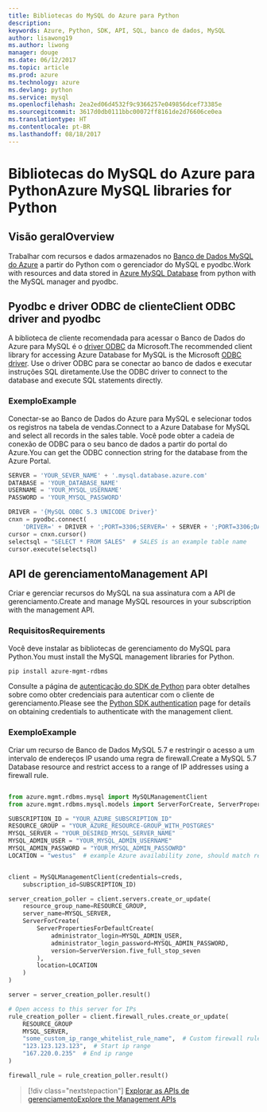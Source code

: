 ```yaml
---
title: Bibliotecas do MySQL do Azure para Python
description: 
keywords: Azure, Python, SDK, API, SQL, banco de dados, MySQL
author: lisawong19
ms.author: liwong
manager: douge
ms.date: 06/12/2017
ms.topic: article
ms.prod: azure
ms.technology: azure
ms.devlang: python
ms.service: mysql
ms.openlocfilehash: 2ea2ed06d4532f9c9366257e049856dcef73385e
ms.sourcegitcommit: 3617d0db0111bbc00072ff8161de2d76606ce0ea
ms.translationtype: HT
ms.contentlocale: pt-BR
ms.lasthandoff: 08/18/2017
---
```

# <a name="azure-mysql-libraries-for-python"></a><span data-ttu-id="70237-103">Bibliotecas do MySQL do Azure para Python</span><span class="sxs-lookup"><span data-stu-id="70237-103">Azure MySQL libraries for Python</span></span> 

## <a name="overview"></a><span data-ttu-id="70237-104">Visão geral</span><span class="sxs-lookup"><span data-stu-id="70237-104">Overview</span></span>

<span data-ttu-id="70237-105">Trabalhar com recursos e dados armazenados no [Banco de Dados MySQL do Azure](/azure/mysql/overview) a partir do Python com o gerenciador do MySQL e pyodbc.</span><span class="sxs-lookup"><span data-stu-id="70237-105">Work with resources and data stored in [Azure MySQL Database](/azure/mysql/overview) from python with the MySQL manager and pyodbc.</span></span>

## <a name="client-odbc-driver-and-pyodbc"></a><span data-ttu-id="70237-106">Pyodbc e driver ODBC de cliente</span><span class="sxs-lookup"><span data-stu-id="70237-106">Client ODBC driver and pyodbc</span></span>

<span data-ttu-id="70237-107">A biblioteca de cliente recomendada para acessar o Banco de Dados do Azure para MySQL é o [driver ODBC](/azure/sql-database/sql-database-connect-query-python#install-the-python-and-database-communication-libraries) da Microsoft.</span><span class="sxs-lookup"><span data-stu-id="70237-107">The recommended client library for accessing Azure Database for MySQL is the Microsoft [ODBC driver](/azure/sql-database/sql-database-connect-query-python#install-the-python-and-database-communication-libraries).</span></span> <span data-ttu-id="70237-108">Use o driver ODBC para se conectar ao banco de dados e executar instruções SQL diretamente.</span><span class="sxs-lookup"><span data-stu-id="70237-108">Use the ODBC driver to connect to the database and execute SQL statements directly.</span></span>

### <a name="example"></a><span data-ttu-id="70237-109">Exemplo</span><span class="sxs-lookup"><span data-stu-id="70237-109">Example</span></span>

<span data-ttu-id="70237-110">Conectar-se ao Banco de Dados do Azure para MySQL e selecionar todos os registros na tabela de vendas.</span><span class="sxs-lookup"><span data-stu-id="70237-110">Connect to a Azure Database for MySQL and select all records in the sales table.</span></span> <span data-ttu-id="70237-111">Você pode obter a cadeia de conexão de ODBC para o seu banco de dados a partir do portal do Azure.</span><span class="sxs-lookup"><span data-stu-id="70237-111">You can get the ODBC connection string for the database from the Azure Portal.</span></span>

```python
SERVER = 'YOUR_SEVER_NAME' + '.mysql.database.azure.com'
DATABASE = 'YOUR_DATABASE_NAME'
USERNAME = 'YOUR_MYSQL_USERNAME'
PASSWORD = 'YOUR_MYSQL_PASSWORD'

DRIVER = '{MySQL ODBC 5.3 UNICODE Driver}'
cnxn = pyodbc.connect(
    'DRIVER=' + DRIVER + ';PORT=3306;SERVER=' + SERVER + ';PORT=3306;DATABASE=' + DATABASE + ';UID=' + USERNAME + ';PWD=' + PASSWORD)
cursor = cnxn.cursor()
selectsql = "SELECT * FROM SALES"  # SALES is an example table name
cursor.execute(selectsql)
```

## <a name="management-api"></a><span data-ttu-id="70237-112">API de gerenciamento</span><span class="sxs-lookup"><span data-stu-id="70237-112">Management API</span></span>

<span data-ttu-id="70237-113">Criar e gerenciar recursos do MySQL na sua assinatura com a API de gerenciamento.</span><span class="sxs-lookup"><span data-stu-id="70237-113">Create and manage MySQL resources in your subscription with the management API.</span></span>

### <a name="requirements"></a><span data-ttu-id="70237-114">Requisitos</span><span class="sxs-lookup"><span data-stu-id="70237-114">Requirements</span></span>
<span data-ttu-id="70237-115">Você deve instalar as bibliotecas de gerenciamento do MySQL para Python.</span><span class="sxs-lookup"><span data-stu-id="70237-115">You must install the MySQL management libraries for Python.</span></span>
```bash
pip install azure-mgmt-rdbms
```

<span data-ttu-id="70237-116">Consulte a página de [autenticação do SDK de Python](https://docs.microsoft.com/python/azure/python-sdk-azure-authenticate) para obter detalhes sobre como obter credenciais para autenticar com o cliente de gerenciamento.</span><span class="sxs-lookup"><span data-stu-id="70237-116">Please see the [Python SDK authentication](https://docs.microsoft.com/python/azure/python-sdk-azure-authenticate) page for details on obtaining credentials to authenticate with the management client.</span></span>

### <a name="example"></a><span data-ttu-id="70237-117">Exemplo</span><span class="sxs-lookup"><span data-stu-id="70237-117">Example</span></span>

<span data-ttu-id="70237-118">Criar um recurso de Banco de Dados MySQL 5.7 e restringir o acesso a um intervalo de endereços IP usando uma regra de firewall.</span><span class="sxs-lookup"><span data-stu-id="70237-118">Create a MySQL 5.7 Database resource and restrict access to a range of IP addresses using a firewall rule.</span></span>

```python

from azure.mgmt.rdbms.mysql import MySQLManagementClient
from azure.mgmt.rdbms.mysql.models import ServerForCreate, ServerPropertiesForDefaultCreate, ServerVersion

SUBSCRIPTION_ID = "YOUR_AZURE_SUBSCRIPTION_ID"
RESOURCE_GROUP = "YOUR_AZURE_RESOURCE-GROUP_WITH_POSTGRES"
MYSQL_SERVER = "YOUR_DESIRED_MYSQL_SERVER_NAME"
MYSQL_ADMIN_USER = "YOUR_MYSQL_ADMIN_USERNAME"
MYSQL_ADMIN_PASSWORD = "YOUR_MYSQL_ADMIN_PASSOWRD"
LOCATION = "westus"  # example Azure availability zone, should match resource group


client = MySQLManagementClient(credentials=creds,
    subscription_id=SUBSCRIPTION_ID)

server_creation_poller = client.servers.create_or_update(
    resource_group_name=RESOURCE_GROUP,
    server_name=MYSQL_SERVER,
    ServerForCreate(
        ServerPropertiesForDefaultCreate(
            administrator_login=MYSQL_ADMIN_USER,
            administrator_login_password=MYSQL_ADMIN_PASSWORD,
            version=ServerVersion.five_full_stop_seven
        ),
        location=LOCATION
    )
)

server = server_creation_poller.result()

# Open access to this server for IPs
rule_creation_poller = client.firewall_rules.create_or_update(
    RESOURCE_GROUP
    MYSQL_SERVER,
    "some_custom_ip_range_whitelist_rule_name",  # Custom firewall rule name
    "123.123.123.123",  # Start ip range
    "167.220.0.235"  # End ip range
)

firewall_rule = rule_creation_poller.result()
```

> [!div class="nextstepaction"]
> [<span data-ttu-id="70237-119">Explorar as APIs de gerenciamento</span><span class="sxs-lookup"><span data-stu-id="70237-119">Explore the Management APIs</span></span>](/python/api/overview/azure/mysql/managementlibrary)